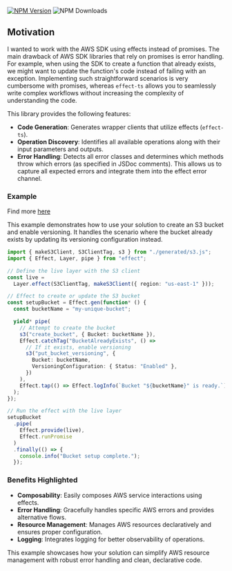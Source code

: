 [![NPM Version](https://img.shields.io/npm/v/%40effect-ak%2Faws-sdk)](https://www.npmjs.com/package/@effect-ak/aws-sdk)
![NPM Downloads](https://img.shields.io/npm/dw/%40effect-ak%2Faws-sdk)

## Motivation

I wanted to work with the AWS SDK using effects instead of promises. The main drawback of AWS SDK libraries that rely on promises is error handling. For example, when using the SDK to create a function that already exists, we might want to update the function's code instead of failing with an exception. Implementing such straightforward scenarios is very cumbersome with promises, whereas `effect-ts` allows you to seamlessly write complex workflows without increasing the complexity of understanding the code.

This library provides the following features:

- **Code Generation**: Generates wrapper clients that utilize effects (`effect-ts`).
- **Operation Discovery**: Identifies all available operations along with their input parameters and outputs.
- **Error Handling**: Detects all error classes and determines which methods throw which errors (as specified in JSDoc comments). This allows us to capture all expected errors and integrate them into the effect error channel.

### Example

Find more [here](./example/)

This example demonstrates how to use your solution to create an S3 bucket and enable versioning. It handles the scenario where the bucket already exists by updating its versioning configuration instead.

```typescript
import { makeS3Client, S3ClientTag, s3 } from "./generated/s3.js";
import { Effect, Layer, pipe } from "effect";

// Define the live layer with the S3 client
const live =
  Layer.effect(S3ClientTag, makeS3Client({ region: "us-east-1" }));

// Effect to create or update the S3 bucket
const setupBucket = Effect.gen(function* () {
  const bucketName = "my-unique-bucket";

  yield* pipe(
    // Attempt to create the bucket
    s3("create_bucket", { Bucket: bucketName }),
    Effect.catchTag("BucketAlreadyExists", () =>
      // If it exists, enable versioning
      s3("put_bucket_versioning", {
        Bucket: bucketName,
        VersioningConfiguration: { Status: "Enabled" },
      })
    ),
    Effect.tap(() => Effect.logInfo(`Bucket "${bucketName}" is ready.`))
  );
});

// Run the effect with the live layer
setupBucket
  .pipe(
    Effect.provide(live),
    Effect.runPromise
  )
  .finally(() => {
    console.info("Bucket setup complete.");
  });
```

### Benefits Highlighted

- **Composability**: Easily composes AWS service interactions using effects.
- **Error Handling**: Gracefully handles specific AWS errors and provides alternative flows.
- **Resource Management**: Manages AWS resources declaratively and ensures proper configuration.
- **Logging**: Integrates logging for better observability of operations.

This example showcases how your solution can simplify AWS resource management with robust error handling and clean, declarative code.
